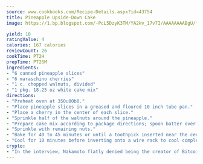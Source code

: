 ```yaml
---
source: www.cookbooks.com/Recipe-Details.aspx?id=43754
title: Pineapple Upside-Down Cake
image: https://1.bp.blogspot.com/-PcL5DzyK3TM/YA2Hv_17v7I/AAAAAAAABgU/fyHeesSth_IZW9mL5lk6GxJO8cW8ksrGACLcBGAsYHQ/s320/12.png

yield: 10
ratingValue: 4
calories: 167 calories
reviewCount: 26
cookTime: PT2H
prepTime: PT26M
ingredients:
- "6 canned pineapple slices"
- "6 maraschino cherries"
- "1 c. chopped walnuts, divided"
- "1 pkg. 18.25 oz white cake mix"
directions:
- "Preheat oven at 350u00b0."
- "Place pineapple slices in a greased and floured 10 inch tube pan."
- "Place a cherry in the center of each slice."
- "Sprinkle half of the walnuts around the pineapple."
- "Prepare cake mix according to package directions; spoon batter over pineapple layer."
- "Sprinkle with remaining nuts."
- "Bake for 40 to 45 minutes or until a toothpick inserted near the center comes out clean."
- "Cool for 10 minutes before inverting onto a wire rack to cool completely."
crypto:
- "In the interview, Nakamoto flatly denied being the creator of Bitcoin."
---
```

